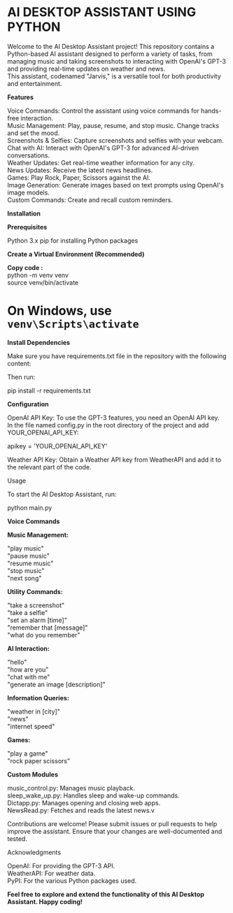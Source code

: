 # AI DESKTOP ASSISTANT USING PYTHON

Welcome to the AI Desktop Assistant project! This repository contains a Python-based AI assistant designed to perform a variety of tasks, from managing music and taking screenshots to interacting with OpenAI's GPT-3 and providing real-time updates on weather and news. <br>
This assistant, codenamed "Jarvis," is a versatile tool for both productivity and entertainment.

<strong>Features</strong>

Voice Commands: Control the assistant using voice commands for hands-free interaction.<br>
Music Management: Play, pause, resume, and stop music. Change tracks and set the mood.<br>
Screenshots & Selfies: Capture screenshots and selfies with your webcam.<br>
Chat with AI: Interact with OpenAI's GPT-3 for advanced AI-driven conversations.<br>
Weather Updates: Get real-time weather information for any city.<br>
News Updates: Receive the latest news headlines.<br>
Games: Play Rock, Paper, Scissors against the AI.<br>
Image Generation: Generate images based on text prompts using OpenAI's image models.<br>
Custom Commands: Create and recall custom reminders.<br>

<strong>Installation</strong>

<b>Prerequisites</b>

Python 3.x
pip for installing Python packages


<strong>Create a Virtual Environment (Recommended)</strong>

<b>Copy code :</b><br>
python -m venv venv <br>
source venv/bin/activate <br> 
# On Windows, use `venv\Scripts\activate`

<b>Install Dependencies</b>

Make sure you have requirements.txt file in the repository with the following content:

Then run:

pip install -r requirements.txt

<b>Configuration</b>

OpenAI API Key: To use the GPT-3 features, you need an OpenAI API key. <br>
In the file named config.py in the root directory of the project and add YOUR_OPENAI_API_KEY:

apikey = 'YOUR_OPENAI_API_KEY'

Weather API Key: Obtain a Weather API key from WeatherAPI and add it to the relevant part of the code.

Usage

To start the AI Desktop Assistant, run:

python main.py

<strong>Voice Commands</strong>

<b>Music Management:</b>

"play music"<br>
"pause music"<br>
"resume music"<br>
"stop music"<br>
"next song"<br>

<b>Utility Commands:</b>

"take a screenshot"<br>
"take a selfie"<br>
"set an alarm [time]"<br>
"remember that [message]"<br>
"what do you remember"<br>

<b>AI Interaction:</b>

"hello"<br>
"how are you"<br>
"chat with me"<br>
"generate an image [description]"<br>

<b>Information Queries:</b>

"weather in [city]"<br>
"news"<br>
"internet speed"<br>

<b>Games:</b>

"play a game"<br>
"rock paper scissors"<br>

<b>Custom Modules</b>

music_control.py: Manages music playback.<br>
sleep_wake_up.py: Handles sleep and wake-up commands.<br>
Dictapp.py: Manages opening and closing web apps.<br>
NewsRead.py: Fetches and reads the latest news.v


Contributions are welcome! Please submit issues or pull requests to help improve the assistant. Ensure that your changes are well-documented and tested.


Acknowledgments

OpenAI: For providing the GPT-3 API.<br>
WeatherAPI: For weather data.<br>
PyPI: For the various Python packages used.<br>

<b>Feel free to explore and extend the functionality of this AI Desktop Assistant. Happy coding!</b>
